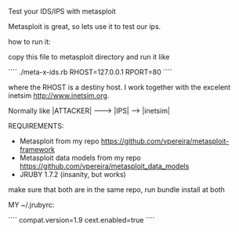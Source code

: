 Test your IDS/IPS with metasploit

Metasploit is great, so lets use it to test our ips.

how to run it:

copy this file to metasploit directory and run it like

´´´´
./meta-x-ids.rb RHOST=127.0.0.1 RPORT=80
´´´´

where the RHOST is a destiny host. I work together with the excelent inetsim http://www.inetsim.org.

Normally like |ATTACKER| ---> |IPS| --> |inetsim|

REQUIREMENTS:

* Metasploit from my repo https://github.com/vpereira/metasploit-framework
* Metasploit data models from my repo https://github.com/vpereira/metasploit_data_models
* JRUBY 1.7.2 (insanity, but works)

make sure that both are in the same repo, run bundle install at both


MY ~/.jrubyrc:

´´´´
compat.version=1.9
cext.enabled=true
´´´´



